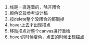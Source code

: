 1. 线是一直连着的，除非闭合
2. 颜色交互参考设计稿
3. 按delete整个没闭合的都删掉
4. hover上去才出现描点
5. 移动描点对整个canvas进行重绘
6. hover的时候变色，点击的时候出现锚点